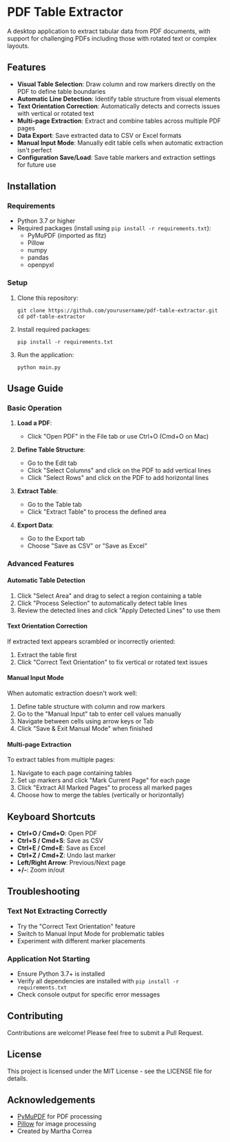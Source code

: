 # PDF Table Extractor

A desktop application to extract tabular data from PDF documents, with support for challenging PDFs including those with rotated text or complex layouts.

## Features

- **Visual Table Selection**: Draw column and row markers directly on the PDF to define table boundaries
- **Automatic Line Detection**: Identify table structure from visual elements
- **Text Orientation Correction**: Automatically detects and corrects issues with vertical or rotated text
- **Multi-page Extraction**: Extract and combine tables across multiple PDF pages
- **Data Export**: Save extracted data to CSV or Excel formats
- **Manual Input Mode**: Manually edit table cells when automatic extraction isn't perfect
- **Configuration Save/Load**: Save table markers and extraction settings for future use

## Installation

### Requirements

- Python 3.7 or higher
- Required packages (install using `pip install -r requirements.txt`):
  - PyMuPDF (imported as fitz)
  - Pillow
  - numpy
  - pandas
  - openpyxl

### Setup

1. Clone this repository:
   ```
   git clone https://github.com/yourusername/pdf-table-extractor.git
   cd pdf-table-extractor
   ```

2. Install required packages:
   ```
   pip install -r requirements.txt
   ```

3. Run the application:
   ```
   python main.py
   ```

## Usage Guide

### Basic Operation

1. **Load a PDF**:
   - Click "Open PDF" in the File tab or use Ctrl+O (Cmd+O on Mac)
   
2. **Define Table Structure**:
   - Go to the Edit tab
   - Click "Select Columns" and click on the PDF to add vertical lines
   - Click "Select Rows" and click on the PDF to add horizontal lines
   
3. **Extract Table**:
   - Go to the Table tab
   - Click "Extract Table" to process the defined area
   
4. **Export Data**:
   - Go to the Export tab
   - Choose "Save as CSV" or "Save as Excel"

### Advanced Features

#### Automatic Table Detection

1. Click "Select Area" and drag to select a region containing a table
2. Click "Process Selection" to automatically detect table lines
3. Review the detected lines and click "Apply Detected Lines" to use them

#### Text Orientation Correction

If extracted text appears scrambled or incorrectly oriented:
1. Extract the table first
2. Click "Correct Text Orientation" to fix vertical or rotated text issues

#### Manual Input Mode

When automatic extraction doesn't work well:
1. Define table structure with column and row markers
2. Go to the "Manual Input" tab to enter cell values manually
3. Navigate between cells using arrow keys or Tab
4. Click "Save & Exit Manual Mode" when finished

#### Multi-page Extraction

To extract tables from multiple pages:
1. Navigate to each page containing tables
2. Set up markers and click "Mark Current Page" for each page
3. Click "Extract All Marked Pages" to process all marked pages
4. Choose how to merge the tables (vertically or horizontally)

## Keyboard Shortcuts

- **Ctrl+O / Cmd+O**: Open PDF
- **Ctrl+S / Cmd+S**: Save as CSV
- **Ctrl+E / Cmd+E**: Save as Excel
- **Ctrl+Z / Cmd+Z**: Undo last marker
- **Left/Right Arrow**: Previous/Next page
- **+/-**: Zoom in/out

## Troubleshooting

### Text Not Extracting Correctly

- Try the "Correct Text Orientation" feature
- Switch to Manual Input Mode for problematic tables
- Experiment with different marker placements

### Application Not Starting

- Ensure Python 3.7+ is installed
- Verify all dependencies are installed with `pip install -r requirements.txt`
- Check console output for specific error messages

## Contributing

Contributions are welcome! Please feel free to submit a Pull Request.

## License

This project is licensed under the MIT License - see the LICENSE file for details.

## Acknowledgements

- [PyMuPDF](https://github.com/pymupdf/PyMuPDF) for PDF processing
- [Pillow](https://python-pillow.org/) for image processing
- Created by Martha Correa